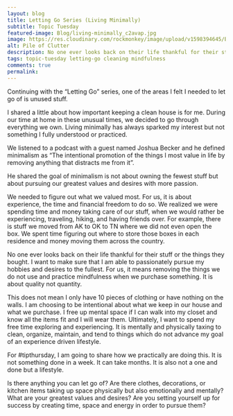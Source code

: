 ```yaml
---
layout: blog
title: Letting Go Series (Living Minimally)
subtitle: Topic Tuesday
featured-image: Blog/living-minimally_c2avap.jpg
image: https://res.cloudinary.com/rockmonkey/image/upload/v1598394645/Blog/living-minimally_c2avap.jpg
alt: Pile of Clutter
description: No one ever looks back on their life thankful for their stuff or the things they bought. I want to make sure that I am able to passionately pursue my hobbies and desires to the fullest. For us, it means removing the things we do not use and practice mindfulness when we purchase something. It is about quality not quantity.
tags: topic-tuesday letting-go cleaning mindfulness
comments: true
permalink:
---
```

Continuing with the “Letting Go” series, one of the areas I felt I needed to let go of is unused stuff.

I shared a little about how important keeping a clean house is for me. During our time at home in these unusual times, we decided to go through everything we own. Living minimally has always sparked my interest but not something I fully understood or practiced.

We listened to a podcast with a guest named Joshua Becker and he defined minimalism as “The intentional promotion of the things I most value in life by removing anything that distracts me from it”.

He shared the goal of minimalism is not about owning the fewest stuff but about pursuing our greatest values and desires with more passion.

We needed to figure out what we valued most. For us, it is about experience, the time and financial freedom to do so. We realized we were spending time and money taking care of our stuff, when we would rather be experiencing, traveling, hiking, and having friends over. For example, there is stuff we moved from AK to OK to TN where we did not even open the box. We spent time figuring out where to store those boxes in each residence and money moving them across the country.

No one ever looks back on their life thankful for their stuff or the things they bought. I want to make sure that I am able to passionately pursue my hobbies and desires to the fullest. For us, it means removing the things we do not use and practice mindfulness when we purchase something. It is about quality not quantity.

This does not mean I only have 10 pieces of clothing or have nothing on the walls. I am choosing to be intentional about what we keep in our house and what we purchase. I free up mental space if I can walk into my closet and know all the items fit and I will wear them. Ultimately, I want to spend my free time exploring and experiencing. It is mentally and physically taxing to clean, organize, maintain, and tend to things which do not advance my goal of an experience driven lifestyle.

For #tipthursday, I am going to share how we practically are doing this. It is not something done in a week. It can take months. It is also not a one and done but a lifestyle.

Is there anything you can let go of? Are there clothes, decorations, or kitchen items taking up space physically but also emotionally and mentally? What are your greatest values and desires? Are you setting yourself up for success by creating time, space and energy in order to pursue them?
